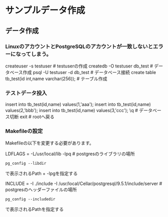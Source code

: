 # サンプルデータ作成

## データ作成

### LinuxのアカウントとPostgreSQLのアカウントが一致しないとエラーになってしまう。
createuser -s testuser # testuserの作成
createdb -O testuser db_test # データベース作成
psql -U testuser -d db_test     # データベース接続
create table tb_test(id int,name varchar(256)); # テーブル作成
### テストデータ投入
insert into tb_test(id,name) values(1,'aaa');
insert into tb_test(id,name) values(2,'bbb');
insert into tb_test(id,name) values(3,'ccc');
\q               # データベース切断
exit             # rootへ戻る

### Makefileの設定

Makefileの以下を変更する必要があります。

LDFLAGS = -L/usr/local/lib -lpq # postgresのライブラリの場所

`pg_config --libdir`

で表示されるPath + -lpgを指定する

INCLUDE = -I ./include -I /usr/local/Cellar/postgresql/9.5.1/include/server # postgresのヘッダーファイルの場所

`pg_config --includedir`

で表示されるPathを指定する
